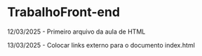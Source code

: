 # TrabalhoFront-end

12/03/2025 - Primeiro arquivo da aula de HTML

13/03/2025 - Colocar links externo para o documento index.html


